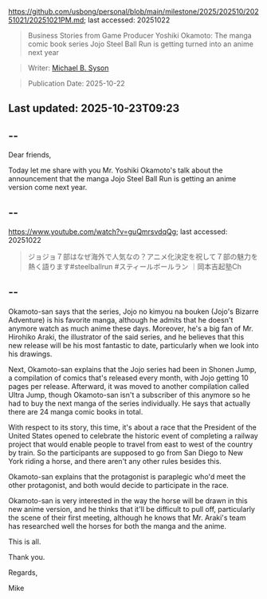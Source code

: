 https://github.com/usbong/personal/blob/main/milestone/2025/202510/20251021/20251021PM.md; last accessed: 20251022

> Business Stories from Game Producer Yoshiki Okamoto: The manga comic book series Jojo Steel Ball Run is getting turned into an anime next year

> Writer: [Michael B. Syson](https://www.linkedin.com/in/michaelsyson/)

> Publication Date: 2025-10-22

## Last updated: 2025-10-23T09:23

## --

Dear friends,

Today let me share with you Mr. Yoshiki Okamoto's talk about the announcement that the manga Jojo Steel Ball Run is getting an anime version come next year.

## --

https://www.youtube.com/watch?v=guQmrsvdqQg; last accessed: 20251022

> ジョジョ７部はなぜ海外で人気なの？アニメ化決定を祝して７部の魅力を熱く語ります#steelballrun #スティールボールラン ｜岡本吉起塾Ch

## --

Okamoto-san says that the series, Jojo no kimyou na bouken (Jojo's Bizarre Adventure) is his favorite manga, although he admits that he doesn't anymore watch as much anime these days. Moreover, he's a big fan of Mr. Hirohiko Araki, the illustrator of the said series, and he believes that this new release will be his most fantastic to date, particularly when we look into his drawings.
 
Next, Okamoto-san explains that the Jojo series had been in Shonen Jump, a compilation of comics that's released every month, with Jojo getting 10 pages per release. Afterward, it was moved to another compilation called Ultra Jump, though Okamoto-san isn't a subscriber of this anymore so he had to buy the next manga of the series individually. He says that actually there are 24 manga comic books in total.

With respect to its story, this time, it's about a race that the President of the United States opened to celebrate the historic event of completing a railway project that would enable people to travel from east to west of the country by train. So the participants are supposed to go from San Diego to New York riding a horse, and there aren't any other rules besides this.

Okamoto-san explains that the protagonist is paraplegic who'd meet the other protagonist, and both would decide to participate in the race.

Okamoto-san is very interested in the way the horse will be drawn in this new anime version, and he thinks that it'll be difficult to pull off, particularly the scene of their first meeting, although he knows that Mr. Araki's team has researched well the horses for both the manga and the anime.

This is all.

Thank you.

Regards,

Mike